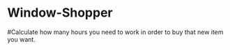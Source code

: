 # Window-Shopper

#Calculate how many hours you need to work in order to buy that new item you want.
